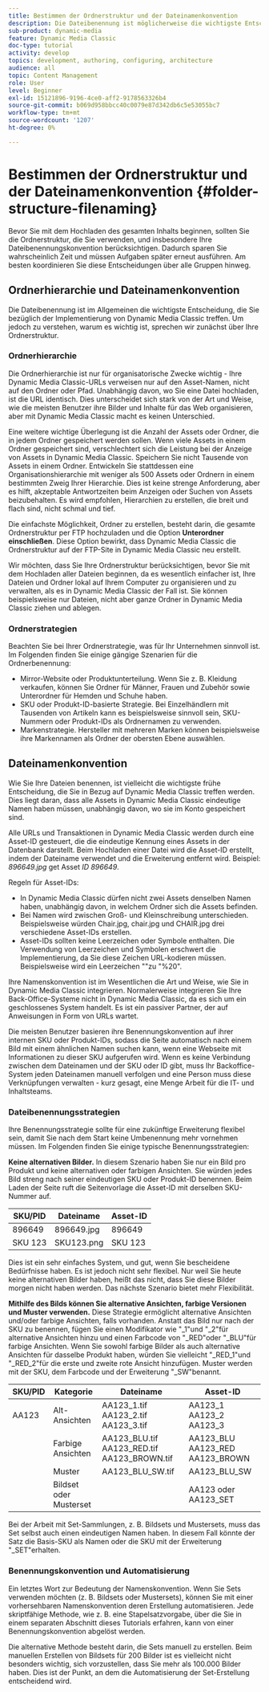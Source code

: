 ```yaml
---
title: Bestimmen der Ordnerstruktur und der Dateinamenkonvention
description: Die Dateibenennung ist möglicherweise die wichtigste Entscheidung, die Sie bei der Implementierung von Dynamic Media Classic treffen werden. Die Ordnerstruktur ist ebenfalls wichtig. Erfahren Sie, warum es so wichtig und möglich ist, Ansätze für Ihre Ordnerstruktur und Dateinamen zu finden.
sub-product: dynamic-media
feature: Dynamic Media Classic
doc-type: tutorial
activity: develop
topics: development, authoring, configuring, architecture
audience: all
topic: Content Management
role: User
level: Beginner
exl-id: 15121896-9196-4ce0-aff2-9178563326b4
source-git-commit: b069d958bbcc40c0079e87d342db6c5e53055bc7
workflow-type: tm+mt
source-wordcount: '1207'
ht-degree: 0%

---
```


# Bestimmen der Ordnerstruktur und der Dateinamenkonvention {#folder-structure-filenaming}

Bevor Sie mit dem Hochladen des gesamten Inhalts beginnen, sollten Sie die Ordnerstruktur, die Sie verwenden, und insbesondere Ihre Dateibenennungskonvention berücksichtigen. Dadurch sparen Sie wahrscheinlich Zeit und müssen Aufgaben später erneut ausführen. Am besten koordinieren Sie diese Entscheidungen über alle Gruppen hinweg.

## Ordnerhierarchie und Dateinamenkonvention

Die Dateibenennung ist im Allgemeinen die wichtigste Entscheidung, die Sie bezüglich der Implementierung von Dynamic Media Classic treffen. Um jedoch zu verstehen, warum es wichtig ist, sprechen wir zunächst über Ihre Ordnerstruktur.

### Ordnerhierarchie

Die Ordnerhierarchie ist nur für organisatorische Zwecke wichtig - Ihre Dynamic Media Classic-URLs verweisen nur auf den Asset-Namen, nicht auf den Ordner oder Pfad. Unabhängig davon, wo Sie eine Datei hochladen, ist die URL identisch. Dies unterscheidet sich stark von der Art und Weise, wie die meisten Benutzer ihre Bilder und Inhalte für das Web organisieren, aber mit Dynamic Media Classic macht es keinen Unterschied.

Eine weitere wichtige Überlegung ist die Anzahl der Assets oder Ordner, die in jedem Ordner gespeichert werden sollen. Wenn viele Assets in einem Ordner gespeichert sind, verschlechtert sich die Leistung bei der Anzeige von Assets in Dynamic Media Classic. Speichern Sie nicht Tausende von Assets in einem Ordner. Entwickeln Sie stattdessen eine Organisationshierarchie mit weniger als 500 Assets oder Ordnern in einem bestimmten Zweig Ihrer Hierarchie. Dies ist keine strenge Anforderung, aber es hilft, akzeptable Antwortzeiten beim Anzeigen oder Suchen von Assets beizubehalten. Es wird empfohlen, Hierarchien zu erstellen, die breit und flach sind, nicht schmal und tief.

Die einfachste Möglichkeit, Ordner zu erstellen, besteht darin, die gesamte Ordnerstruktur per FTP hochzuladen und die Option **Unterordner einschließen**. Diese Option bewirkt, dass Dynamic Media Classic die Ordnerstruktur auf der FTP-Site in Dynamic Media Classic neu erstellt.

Wir möchten, dass Sie Ihre Ordnerstruktur berücksichtigen, bevor Sie mit dem Hochladen aller Dateien beginnen, da es wesentlich einfacher ist, Ihre Dateien und Ordner lokal auf Ihrem Computer zu organisieren und zu verwalten, als es in Dynamic Media Classic der Fall ist. Sie können beispielsweise nur Dateien, nicht aber ganze Ordner in Dynamic Media Classic ziehen und ablegen.

### Ordnerstrategien

Beachten Sie bei Ihrer Ordnerstrategie, was für Ihr Unternehmen sinnvoll ist. Im Folgenden finden Sie einige gängige Szenarien für die Ordnerbenennung:

- Mirror-Website oder Produktunterteilung. Wenn Sie z. B. Kleidung verkaufen, können Sie Ordner für Männer, Frauen und Zubehör sowie Unterordner für Hemden und Schuhe haben.
- SKU oder Produkt-ID-basierte Strategie. Bei Einzelhändlern mit Tausenden von Artikeln kann es beispielsweise sinnvoll sein, SKU-Nummern oder Produkt-IDs als Ordnernamen zu verwenden.
- Markenstrategie. Hersteller mit mehreren Marken können beispielsweise ihre Markennamen als Ordner der obersten Ebene auswählen.

## Dateinamenkonvention

Wie Sie Ihre Dateien benennen, ist vielleicht die wichtigste frühe Entscheidung, die Sie in Bezug auf Dynamic Media Classic treffen werden. Dies liegt daran, dass alle Assets in Dynamic Media Classic eindeutige Namen haben müssen, unabhängig davon, wo sie im Konto gespeichert sind.

Alle URLs und Transaktionen in Dynamic Media Classic werden durch eine Asset-ID gesteuert, die die eindeutige Kennung eines Assets in der Datenbank darstellt. Beim Hochladen einer Datei wird die Asset-ID erstellt, indem der Dateiname verwendet und die Erweiterung entfernt wird. Beispiel: _896649.jpg_ get Asset _ID 896649_.

Regeln für Asset-IDs:

- In Dynamic Media Classic dürfen nicht zwei Assets denselben Namen haben, unabhängig davon, in welchem Ordner sich die Assets befinden.
- Bei Namen wird zwischen Groß- und Kleinschreibung unterschieden. Beispielsweise würden Chair.jpg, chair.jpg und CHAIR.jpg drei verschiedene Asset-IDs erstellen.
- Asset-IDs sollten keine Leerzeichen oder Symbole enthalten. Die Verwendung von Leerzeichen und Symbolen erschwert die Implementierung, da Sie diese Zeichen URL-kodieren müssen. Beispielsweise wird ein Leerzeichen &quot;&quot;zu &quot;%20&quot;.

Ihre Namenskonvention ist im Wesentlichen die Art und Weise, wie Sie in Dynamic Media Classic integrieren. Normalerweise integrieren Sie Ihre Back-Office-Systeme nicht in Dynamic Media Classic, da es sich um ein geschlossenes System handelt. Es ist ein passiver Partner, der auf Anweisungen in Form von URLs wartet.

Die meisten Benutzer basieren ihre Benennungskonvention auf ihrer internen SKU oder Produkt-IDs, sodass die Seite automatisch nach einem Bild mit einem ähnlichen Namen suchen kann, wenn eine Webseite mit Informationen zu dieser SKU aufgerufen wird. Wenn es keine Verbindung zwischen dem Dateinamen und der SKU oder ID gibt, muss Ihr Backoffice-System jeden Dateinamen manuell verfolgen und eine Person muss diese Verknüpfungen verwalten - kurz gesagt, eine Menge Arbeit für die IT- und Inhaltsteams.

### Dateibenennungsstrategien

Ihre Benennungsstrategie sollte für eine zukünftige Erweiterung flexibel sein, damit Sie nach dem Start keine Umbenennung mehr vornehmen müssen. Im Folgenden finden Sie einige typische Benennungsstrategien:

**Keine alternativen Bilder.** In diesem Szenario haben Sie nur ein Bild pro Produkt und keine alternativen oder farbigen Ansichten. Sie würden jedes Bild streng nach seiner eindeutigen SKU oder Produkt-ID benennen. Beim Laden der Seite ruft die Seitenvorlage die Asset-ID mit derselben SKU-Nummer auf.

| SKU/PID | Dateiname | Asset-ID |
| ------- | ---------- | -------- |
| 896649 | 896649.jpg | 896649 |
| SKU 123 | SKU123.png | SKU 123 |

Dies ist ein sehr einfaches System, und gut, wenn Sie bescheidene Bedürfnisse haben. Es ist jedoch nicht sehr flexibel. Nur weil Sie heute keine alternativen Bilder haben, heißt das nicht, dass Sie diese Bilder morgen nicht haben werden. Das nächste Szenario bietet mehr Flexibilität.

**Mithilfe des Bilds können Sie alternative Ansichten, farbige Versionen und Muster verwenden.** Diese Strategie ermöglicht alternative Ansichten und/oder farbige Ansichten, falls vorhanden. Anstatt das Bild nur nach der SKU zu benennen, fügen Sie einen Modifikator wie &quot;_1&quot;und &quot;_2&quot;für alternative Ansichten hinzu und einen Farbcode von &quot;_RED&quot;oder &quot;_BLU&quot;für farbige Ansichten. Wenn Sie sowohl farbige Bilder als auch alternative Ansichten für dasselbe Produkt haben, würden Sie vielleicht &quot;_RED_1&quot;und &quot;_RED_2&quot;für die erste und zweite rote Ansicht hinzufügen. Muster werden mit der SKU, dem Farbcode und der Erweiterung &quot;_SW&quot;benannt.

| SKU/PID | Kategorie | Dateiname | Asset-ID |
| ------- | ----------------------- | ------------------------------------------- | ------------------------------- |
| AA123 | Alt-Ansichten | AA123_1.tif AA123_2.tif AA123_3.tif | AA123_1 AA123_2 AA123_3 |
|  | Farbige Ansichten | AA123_BLU.tif AA123_RED.tif AA123_BROWN.tif | AA123_BLU AA123_RED AA123_BROWN |
|  | Muster | AA123_BLU_SW.tif | AA123_BLU_SW |
|  | Bildset oder Musterset |  | AA123 oder AA123_SET | — |

Bei der Arbeit mit Set-Sammlungen, z. B. Bildsets und Mustersets, muss das Set selbst auch einen eindeutigen Namen haben. In diesem Fall könnte der Satz die Basis-SKU als Namen oder die SKU mit der Erweiterung &quot;_SET&quot;erhalten.

### Benennungskonvention und Automatisierung

Ein letztes Wort zur Bedeutung der Namenskonvention. Wenn Sie Sets verwenden möchten (z. B. Bildsets oder Mustersets), können Sie mit einer vorhersehbaren Namenskonvention deren Erstellung automatisieren. Jede skriptfähige Methode, wie z. B. eine Stapelsatzvorgabe, über die Sie in einem separaten Abschnitt dieses Tutorials erfahren, kann von einer Benennungskonvention abgelöst werden.

Die alternative Methode besteht darin, die Sets manuell zu erstellen. Beim manuellen Erstellen von Bildsets für 200 Bilder ist es vielleicht nicht besonders wichtig, sich vorzustellen, dass Sie mehr als 100.000 Bilder haben. Dies ist der Punkt, an dem die Automatisierung der Set-Erstellung entscheidend wird.

